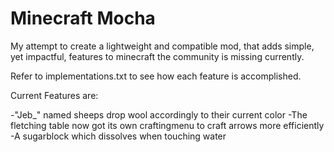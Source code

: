 # Minecraft Mocha

My attempt to create a lightweight and compatible mod, that adds simple, yet impactful, features to minecraft the community is missing currently.

Refer to implementations.txt to see how each feature is accomplished.

Current Features are:

-"Jeb_" named sheeps drop wool accordingly to their current color
-The fletching table now got its own craftingmenu to craft arrows more efficiently
-A sugarblock which dissolves when touching water
